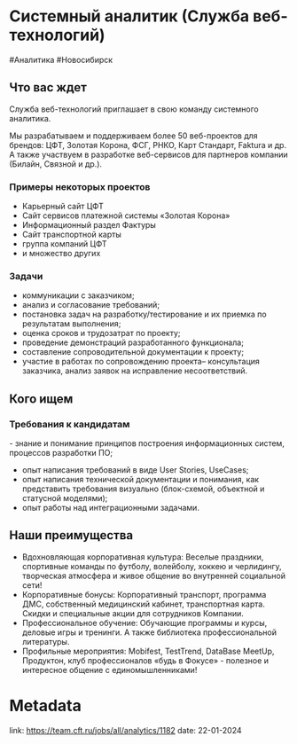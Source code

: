 # Системный аналитик (Служба веб-технологий)

\#Аналитика \#Новосибирск

## Что вас ждет
​Служба веб-технологий приглашает в свою команду системного аналитика.

Мы разрабатываем и поддерживаем более 50 веб-проектов для брендов: ЦФТ, Золотая Корона, ФСГ, РНКО, Карт Стандарт, Faktura и др. А также участвуем в разработке веб-сервисов для партнеров компании (Билайн, Связной и др.).

### Примеры некоторых проектов

- Карьерный сайт ЦФТ
- Сайт сервисов платежной системы «Золотая Корона»
- Информационный раздел Фактуры
- Сайт транспортной карты
- группа компаний ЦФТ
- и множество других

### Задачи
- коммуникации с заказчиком;
- анализ и согласование требований;
- постановка задач на разработку/тестирование и их приемка по результатам выполнения;
- оценка сроков и трудозатрат по проекту;
- проведение демонстраций разработанного функционала;
- составление сопроводительной документации к проекту;
- участие в работах по сопровождению проекта– консультация заказчика, анализ заявок на исправление несоответствий.

## Кого ищем
### Требования к кандидатам
​- знание и понимание принципов построения информационных систем, процессов разработки ПО;
- опыт написания требований в виде User Stories, UseCases;
- опыт написания технической документации и понимания, как представить требования визуально (блок-схемой, объектной и статусной моделями);
- опыт работы над интеграционными задачами.

## Наши преимущества

- Вдохновляющая корпоративная культура: Веселые праздники, спортивные команды по футболу, волейболу, хоккею и черлидингу, творческая атмосфера и живое общение во внутренней социальной сети!
- Корпоративные бонусы: Корпоративный транспорт, программа ДМС, собственный медицинский кабинет, транспортная карта. Скидки и специальные акции для сотрудников Компании.
- Профессиональное обучение: Обучающие программы и курсы, деловые игры и тренинги. А также библиотека профессиональной литературы.
- Профильные мероприятия: Mobifest, TestTrend, DataBase MeetUp, Продуктон, клуб профессионалов «будь в Фокусе» - полезное и интересное общение с единомышленниками!

# Metadata
link: https://team.cft.ru/jobs/all/analytics/1182
date: 22-01-2024